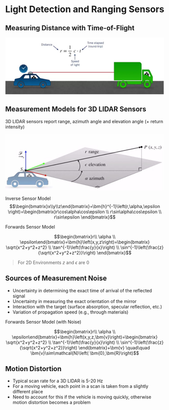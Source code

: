 # Light Detection and Ranging Sensors

## Measuring Distance with Time-of-Flight

![Measuring Distance with Time-of-Flight](./Distance%20with%20Time%20of%20Flight.jpg)

## Measurement Models for 3D LIDAR Sensors

3D LIDAR sensors report range, azimuth angle and elevation angle (+ return intensity)

![3D LIDAR Measuring](./3D%20LIDAR%20Measuring.jpg)

Inverse Sensor Model
$$\begin{bmatrix}x\\y\\z\end{bmatrix}=\bm{h}^{-1}\left(r,\alpha,\epsilon \right)=\begin{bmatrix}r\cos\alpha\cos\epsilon \\
r\sin\alpha\cos\epsilon \\
r\sin\epsilon
\end{bmatrix}$$

Forwards Sensor Model

$$\begin{bmatrix}r\\ \alpha \\ \epsilon\end{bmatrix}=\bm{h}\left(x,y,z\right)=\begin{bmatrix} \sqrt{x^2+y^2+z^2} \\
\tan^{-1}\left(\frac{y}{x}\right) \\
\sin^{-1}\left(\frac{z}{\sqrt{x^2+y^2+z^2}}\right)
\end{bmatrix}$$

> For 2D Environments $z$ and $\epsilon$ are $0$

## Sources of Measurement Noise

* Uncertainty in determining the exact time of arrival of the reflected signal
* Uncertainty in measuring the exact orientation of the mirror
* Interaction with the target (surface absorption, specular reflection, etc.)
* Variation of propagation speed (e.g., through materials)

Forwards Sensor Model (with Noise)

$$\begin{bmatrix}r\\ \alpha \\ \epsilon\end{bmatrix}=\bm{h}\left(x,y,z,\bm{v}\right)=\begin{bmatrix} \sqrt{x^2+y^2+z^2} \\
\tan^{-1}\left(\frac{y}{x}\right) \\
\sin^{-1}\left(\frac{z}{\sqrt{x^2+y^2+z^2}}\right)
\end{bmatrix}+\bm{v} \quad\quad \bm{v}\sim\mathcal{N}\left( \bm{0},\bm{R}\right)$$

## Motion Distortion

* Typical scan rate for a 3D LIDAR is 5-20 Hz
* For a moving vehicle, each point in a scan is taken from a slightly different place
* Need to account for this if the vehicle is moving quickly, otherwise motion distortion becomes a problem
